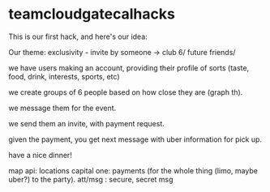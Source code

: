 # teamcloudgatecalhacks

This is our first hack, and here's our idea: 


Our theme: exclusivity - invite by someone -> club 6/ future friends/ 

we have users making an account, providing their profile of sorts (taste, food, drink, interests, sports, etc) 

we create groups of 6 people based on how close they are (graph th).

we message them for the event. 

we send them an invite, with payment request.

given the payment, you get next message with uber information for pick up.

have a nice dinner! 

map api: locations
capital one: payments (for the whole thing (limo, maybe uber?) to the party). 
att/msg : secure, secret msg 
